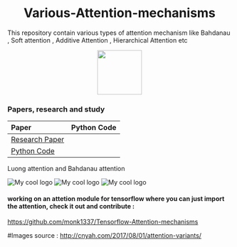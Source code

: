 <h1 align="center">  Various-Attention-mechanisms </h1>
This repository contain various types of attention mechanism like Bahdanau , Soft attention , Additive Attention , Hierarchical Attention etc


<p align="center">
  <img width="100" src="./Images/Bahdanau_attention.png">
</p>

### Papers, research and study
|      Paper                 | Python Code  |
| :-------------------- | :----------: |
| [Research Paper ](https://arxiv.org/pdf/1409.0473.pdf)
 | [Python Code ](https://github.com/monk1337/Various-Attention-mechanisms/blob/master/2.0-%20Bahdanau_attention.py) |


Luong attention and Bahdanau attention



<img src="/Images/white.png" alt="My cool logo"/>

<img src="/Images/attention-mechanisms.png" alt="My cool logo"/>
 
<img src="/Images/alignments.png" alt="My cool logo"/>

#### working on an attetion module for tensorflow where you can just import the attention, check it out and contribute :

https://github.com/monk1337/Tensorflow-Attention-mechanisms

#Images source : http://cnyah.com/2017/08/01/attention-variants/
